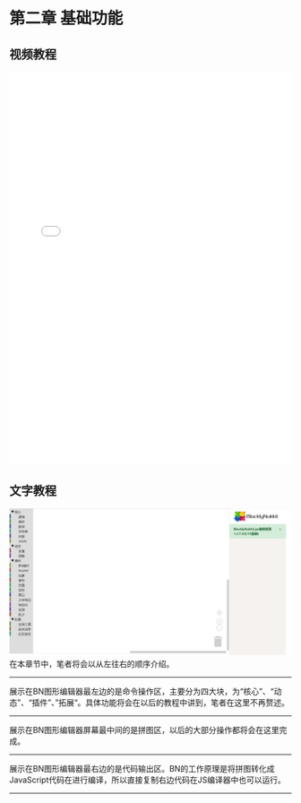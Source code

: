 # **第二章 基础功能**
## **视频教程**
<iframe src="//player.bilibili.com/player.html?aid=796608185&aid=796608185&cid=220880921&page=1" scrolling="no" border="0"  frameborder=0 width="100%" height="700 px" framespacing="0" allowfullscreen="true"> </iframe>

## **文字教程**
![](images/2.png)
在本章节中，笔者将会以从左往右的顺序介绍。
*****
展示在BN图形编辑器最左边的是命令操作区，主要分为四大块，为“核心”、“动态”、“插件”、”拓展“。具体功能将会在以后的教程中讲到，笔者在这里不再赘述。
*****
展示在BN图形编辑器屏幕最中间的是拼图区，以后的大部分操作都将会在这里完成。
*****
展示在BN图形编辑器最右边的是代码输出区。BN的工作原理是将拼图转化成JavaScript代码在进行编译，所以直接复制右边代码在JS编译器中也可以运行。

*****